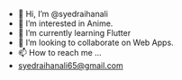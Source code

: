 - 👋 Hi, I’m @syedraihanali
- 👀 I’m interested in Anime.
- 🌱 I’m currently learning Flutter
- 💞️ I’m looking to collaborate on Web Apps.
- 📫 How to reach me ...
- syedraihanali65@gmail.com

<!---
syedraihanali/syedraihanali is a ✨ special ✨ repository because its `README.md` (this file) appears on your GitHub profile.
You can click the Preview link to take a look at your changes.
--->

